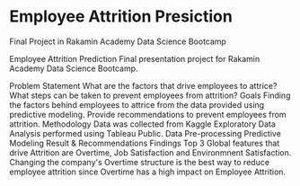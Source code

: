 # Employee Attrition Presiction
Final Project in Rakamin Academy Data Science Bootcamp

Employee Attrition Prediction
Final presentation project for Rakamin Academy Data Science Bootcamp.

Problem Statement
What are the factors that drive employees to attrice?
What steps can be taken to prevent employees from attrition?
Goals
Finding the factors behind employees to attrice from the data provided using predictive modeling.
Provide recommendations to prevent employees from attrition.
Methodology
Data was collected from Kaggle
Exploratory Data Analysis performed using Tableau Public.
Data Pre-processing
Predictive Modeling
Result & Recommendations
Findings
Top 3 Global features that drive Attrition are Overtime, Job Satisfaction and Environmnent Satisfaction.
Changing the company's Overtime structure is the best way to reduce employee attrition since Overtime has a high impact on Employee Attrition.
